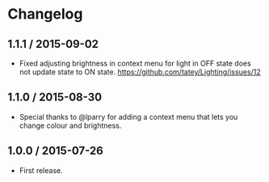 # Changelog

## 1.1.1 / 2015-09-02

* Fixed adjusting brightness in context menu for light in OFF state does not update state to ON state. https://github.com/tatey/Lighting/issues/12

## 1.1.0 / 2015-08-30

* Special thanks to @lparry for adding a context menu that lets you change colour and brightness.

## 1.0.0 / 2015-07-26

* First release.
